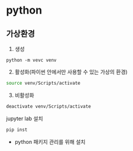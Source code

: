 # python

## 가상환경

1. 생성
```
python -m vevc venv
```

2. 활성화(파이썬 안에서만 사용할 수 있는 가상의 환경)
```bash
source venv/Scripts/activate
```

3. 비활성화
```bash
deactivate venv/Scripts/activate
```
jupyter lab 설치
```bash
pip inst
```
- python 패키지 관리를 위해 설치